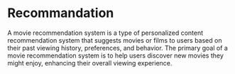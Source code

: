 # Recommandation
A movie recommendation system is a type of personalized content recommendation system that suggests movies or films to users based on their past viewing history, preferences, and behavior. The primary goal of a movie recommendation system is to help users discover new movies they might enjoy, enhancing their overall viewing experience.
